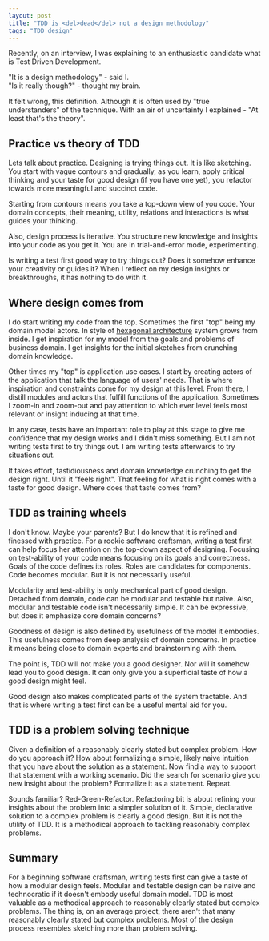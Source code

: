```yaml
---
layout: post
title: "TDD is <del>dead</del> not a design methodology"
tags: "TDD design"
---
```


Recently, on an interview, I was explaining to an enthusiastic candidate what is Test Driven Development. 

"It is a design methodology" - said I.  
"Is it really though?" - thought my brain.

It felt wrong, this definition. Although it is often used by "true understanders" of the technique. With an air of uncertainty I explained - "At least that's the theory".

## Practice vs theory of TDD

Lets talk about practice. Designing is trying things out. It is like sketching. You start with vague contours and gradually, as you learn, apply critical thinking and your taste for good design (if you have one yet), you refactor towards more meaningful and succinct code.

Starting from contours means you take a top-down view of you code. Your domain concepts, their meaning, utility, relations and interactions is what guides your thinking.

Also, design process is iterative. You structure new knowledge and insights into your code as you get it. You are in trial-and-error mode, experimenting.

Is writing a test first good way to try things out? Does it somehow enhance your creativity or guides it? When I reflect on my design insights or breakthroughs, it has nothing to do with it.

## Where design comes from

I do start writing my code from the top. Sometimes the first "top" being my domain model actors. In style of [hexagonal architecture][hex_arch] system grows from inside. I get inspiration for my model from the goals and problems of business domain. I get insights for the initial sketches from crunching domain knowledge.

Other times my "top" is application use cases. I start by creating actors of the application that talk the language of users' needs. That is where inspiration and constraints come for my design at this level. From there, I distill modules and actors that fulfill functions of the application. Sometimes I zoom-in and zoom-out and pay attention to which ever level feels most relevant or insight inducing at that time.

In any case, tests have an important role to play at this stage to give me confidence that my design works and I didn't miss something. But I am not writing tests first to try things out. I am writing tests afterwards to try situations out.

It takes effort, fastidiousness and domain knowledge crunching to get the design right. Until it "feels right". That feeling for what is right comes with a taste for good design. Where does that taste comes from?

## TDD as training wheels

I don't know. Maybe your parents? But I do know that it is refined and finessed with practice. For a rookie software craftsman, writing a test first can help focus her attention on the top-down aspect of designing. Focusing on test-ability of your code means focusing on its goals and correctness. Goals of the code defines its roles. Roles are candidates for components. Code becomes modular. But it is not necessarily useful.

Modularity and test-ability is only mechanical part of good design. Detached from domain, code can be modular and testable but naive. Also, modular and testable code isn't necessarily simple. It can be expressive, but does it emphasize core domain concerns?

Goodness of design is also defined by usefulness of the model it embodies. This usefulness comes from deep analysis of domain concerns. In practice it means being close to domain experts and brainstorming with them. 

The point is, TDD will not make you a good designer. Nor will it somehow lead you to good design. It can only give you a superficial taste of how a good design might feel.

Good design also makes complicated parts of the system tractable. And that is where writing a test first can be a useful mental aid for you.

## TDD is a problem solving technique

Given a definition of a reasonably clearly stated but complex problem. How do you approach it? How about formalizing a simple, likely naive intuition that you have about the solution as a statement. Now find a way to support that statement with a working scenario. Did the search for scenario give you new insight about the problem? Formalize it as a statement. Repeat. 

Sounds familiar? Red-Green-Refactor. Refactoring bit is about refining your insights about the problem into a simpler solution of it. Simple, declarative solution to a complex problem is clearly a good design. But it is not the utility of TDD. It is a methodical approach to tackling reasonably complex problems. 

## Summary

For a beginning software craftsman, writing tests first can give a taste of how a modular design feels. Modular and testable design can be naive and technocratic if it doesn't embody useful domain model. TDD is most valuable as a methodical approach to reasonably clearly stated but complex problems. The thing is, on an average project, there aren't that many reasonably clearly stated but complex problems. Most of the design process resembles sketching more than problem solving.

[hex_arch]: http://alistair.cockburn.us/Hexagonal+architecture
